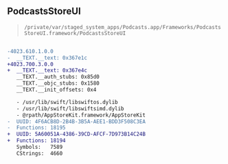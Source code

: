 ## PodcastsStoreUI

> `/private/var/staged_system_apps/Podcasts.app/Frameworks/PodcastsStoreUI.framework/PodcastsStoreUI`

```diff

-4023.610.1.0.0
-  __TEXT.__text: 0x367e1c
+4023.700.3.0.0
+  __TEXT.__text: 0x367e4c
   __TEXT.__auth_stubs: 0x85d0
   __TEXT.__objc_stubs: 0x1580
   __TEXT.__init_offsets: 0x4

   - /usr/lib/swift/libswiftos.dylib
   - /usr/lib/swift/libswiftsimd.dylib
   - @rpath/AppStoreKit.framework/AppStoreKit
-  UUID: 4F6ACB8D-2B4B-3B5A-AEE1-BDD3F508C3EA
-  Functions: 18195
+  UUID: 5A60051A-4386-39CD-AFCF-7D973B14C24B
+  Functions: 18194
   Symbols:   7589
   CStrings:  4660
 

```
